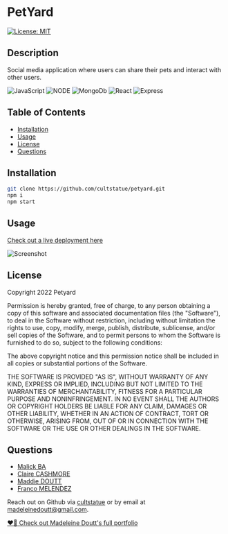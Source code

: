  # PetYard
 [![License: MIT](https://img.shields.io/badge/License-MIT-yellow.svg)](https://opensource.org/licenses/MIT)

  ## Description
Social media application where users can share their pets and interact with other users. 

![JavaScript](https://img.shields.io/badge/javascript-%23323330.svg?style=for-the-badge&logo=javascript&logoColor=%23F7DF1E)
![NODE](https://img.shields.io/badge/Node.js-339933?style=for-the-badge&logo=nodedotjs&logoColor=white)
![MongoDb](https://img.shields.io/badge/MongoDB-4EA94B?style=for-the-badge&logo=mongodb&logoColor=white)
![React](https://img.shields.io/badge/React-20232A?style=for-the-badge&logo=react&logoColor=61DAFB)
![Express](https://img.shields.io/badge/Express.js-000000?style=for-the-badge&logo=express&logoColor=white)

  ## Table of Contents

  - [Installation](#installation)
  - [Usage](#usage)
  - [License](#license)
  - [Questions](#questions)
  

  ## Installation

   ```sh
   git clone https://github.com/cultstatue/petyard.git
   npm i
   npm start
   ```

 ## Usage
 [Check out a live deployment here](https://tranquil-brook-18159.herokuapp.com/)
 
![Screenshot](/client/src/Assets/Screenshot/screenshot.png)
  
  ## License
 Copyright 2022 Petyard

Permission is hereby granted, free of charge, to any person obtaining a copy of this software and associated documentation files (the "Software"), to deal in the Software without restriction, including without limitation the rights to use, copy, modify, merge, publish, distribute, sublicense, and/or sell copies of the Software, and to permit persons to whom the Software is furnished to do so, subject to the following conditions:

The above copyright notice and this permission notice shall be included in all copies or substantial portions of the Software.

THE SOFTWARE IS PROVIDED "AS IS", WITHOUT WARRANTY OF ANY KIND, EXPRESS OR IMPLIED, INCLUDING BUT NOT LIMITED TO THE WARRANTIES OF MERCHANTABILITY, FITNESS FOR A PARTICULAR PURPOSE AND NONINFRINGEMENT. IN NO EVENT SHALL THE AUTHORS OR COPYRIGHT HOLDERS BE LIABLE FOR ANY CLAIM, DAMAGES OR OTHER LIABILITY, WHETHER IN AN ACTION OF CONTRACT, TORT OR OTHERWISE, ARISING FROM, OUT OF OR IN CONNECTION WITH THE SOFTWARE OR THE USE OR OTHER DEALINGS IN THE SOFTWARE.

 ## Questions
- [Malick BA](https://github.com/malickbax)
- [Claire CASHMORE](https://github.com/clairecashmore17)
- [Maddie DOUTT](https://github.com/cultstatue)
- [Franco MELENDEZ](https://github.com/Alenco98)

 Reach out on Github via [cultstatue](https://github.com/cultstatue) or by email at madeleinedoutt@gmail.com.
  
 [:heart_on_fire: Check out Madeleine Doutt's full portfolio](https://cultstatue.github.io/portfolio-2.0/#/)
  
